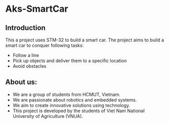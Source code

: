 # Aks-SmartCar


## Introduction
This a project uses STM-32 to build a smart car. The project aims to build a smart car to conquer following tasks:
  - Follow a line
  - Pick up objects and deliver them to a specific location
  - Avoid obstacles
  

## About us:
  - We are a group of students from HCMUT, Vietnam.
  - We are passionate about robotics and embedded systems.
  - We aim to create innovative solutions using technology.
 - This project is developed by the students of Viet Nam National University of Agriculture (VNUA).